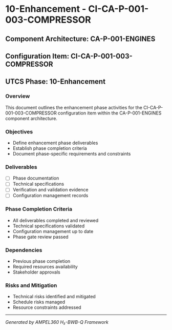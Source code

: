 # 10-Enhancement - CI-CA-P-001-003-COMPRESSOR

## Component Architecture: CA-P-001-ENGINES
## Configuration Item: CI-CA-P-001-003-COMPRESSOR
## UTCS Phase: 10-Enhancement

### Overview
This document outlines the enhancement phase activities for the CI-CA-P-001-003-COMPRESSOR configuration item within the CA-P-001-ENGINES component architecture.

### Objectives
- Define enhancement phase deliverables
- Establish phase completion criteria
- Document phase-specific requirements and constraints

### Deliverables
- [ ] Phase documentation
- [ ] Technical specifications
- [ ] Verification and validation evidence
- [ ] Configuration management records

### Phase Completion Criteria
- All deliverables completed and reviewed
- Technical specifications validated
- Configuration management up to date
- Phase gate review passed

### Dependencies
- Previous phase completion
- Required resources availability
- Stakeholder approvals

### Risks and Mitigation
- Technical risks identified and mitigated
- Schedule risks managed
- Resource constraints addressed

---
*Generated by AMPEL360 H₂-BWB-Q Framework*
